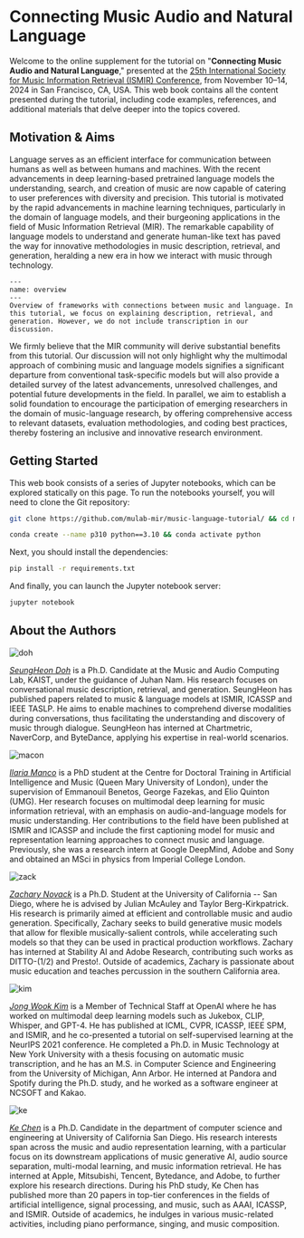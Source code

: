 # Connecting Music Audio and Natural Language

Welcome to the online supplement for the tutorial on "**Connecting Music Audio and Natural Language**," presented at the [25th International Society for Music Information Retrieval (ISMIR) Conference](https://ismir2024.ismir.net/), from November 10–14, 2024 in San Francisco, CA, USA. This web book contains all the content presented during the tutorial, including code examples, references, and additional materials that delve deeper into the topics covered.

## Motivation & Aims

Language serves as an efficient interface for communication between humans as well as between humans and machines. With the recent advancements in deep learning-based pretrained language models the understanding, search, and creation of music are now capable of catering to user preferences with diversity and precision. This tutorial is motivated by the rapid advancements in machine learning techniques, particularly in the domain of language models, and their burgeoning applications in the field of Music Information Retrieval (MIR). The remarkable capability of language models to understand and generate human-like text has paved the way for innovative methodologies in music description, retrieval, and generation, heralding a new era in how we interact with music through technology.


```{figure} ./img/main.png
---
name: overview
---
Overview of frameworks with connections between music and language. In this tutorial, we focus on explaining description, retrieval, and generation. However, we do not include transcription in our discussion.
```

We firmly believe that the MIR community will derive substantial benefits from this tutorial. Our discussion will not only highlight why the multimodal approach of combining music and language models signifies a significant departure from conventional task-specific models but will also provide a detailed survey of the latest advancements, unresolved challenges, and potential future developments in the field. In parallel, we aim to establish a solid foundation to encourage the participation of emerging researchers in the domain of music-language research, by offering comprehensive access to relevant datasets, evaluation methodologies, and coding best practices, thereby fostering an inclusive and innovative research environment.


## Getting Started

This web book consists of a series of Jupyter notebooks, which can be explored statically on this page. To run the notebooks yourself, you will need to clone the Git repository:

```bash
git clone https://github.com/mulab-mir/music-language-tutorial/ && cd music-language-tutorial
```

```bash
conda create --name p310 python==3.10 && conda activate python
```

Next, you should install the dependencies:

```bash
pip install -r requirements.txt
```

And finally, you can launch the Jupyter notebook server:

```bash
jupyter notebook
```

## About the Authors

![doh](img/doh150x150.png)

[*SeungHeon Doh*](https://seungheondoh.github.io/) is a Ph.D. Candidate at the Music and Audio Computing Lab, KAIST, under the guidance of Juhan Nam. His research focuses on conversational music description, retrieval, and generation. SeungHeon has published papers related to music \& language models at ISMIR, ICASSP and IEEE TASLP. He aims to enable machines to comprehend diverse modalities during conversations, thus facilitating the understanding and discovery of music through dialogue. SeungHeon has interned at Chartmetric, NaverCorp, and ByteDance, applying his expertise in real-world scenarios.

![macon](img/manco150x150.png)

[*Ilaria Manco*](https://ilariamanco.com/) is a PhD student at the Centre for Doctoral Training in Artificial Intelligence and Music (Queen Mary University of London), under the supervision of Emmanouil Benetos, George Fazekas, and Elio Quinton (UMG). Her research focuses on multimodal deep learning for music information retrieval, with an emphasis on audio-and-language models for music understanding. Her contributions to the field have been published at ISMIR and ICASSP and include the first captioning model for music and representation learning approaches to connect music and language. Previously, she was a research intern at Google DeepMind, Adobe and Sony and obtained an MSci in physics from Imperial College London. 

![zack](img/zack150x150.png)

[*Zachary Novack*](https://zacharynovack.github.io/) is a Ph.D. Student at the University of California -- San Diego, where he is advised by Julian McAuley and Taylor Berg-Kirkpatrick. His research is primarily aimed at efficient and controllable music and audio generation. Specifically, Zachary seeks to build generative music models that allow for flexible musically-salient controls, while accelerating such models so that they can be used in practical production workflows. Zachary has interned at Stability AI and Adobe Research, contributing such works as DITTO-(1/2) and Presto!. Outside of academics, Zachary is passionate about music education and teaches percussion in the southern California area.

![kim](img/kim150x150.png)

[*Jong Wook Kim*](https://jongwook.kim/) is a Member of Technical Staff at OpenAI where he has worked on multimodal deep learning models such as Jukebox, CLIP, Whisper, and GPT-4. He has published at ICML, CVPR, ICASSP, IEEE SPM, and ISMIR, and he co-presented a tutorial on self-supervised learning at the NeurIPS 2021 conference. He completed a Ph.D. in Music Technology at New York University with a thesis focusing on automatic music transcription, and he has an M.S. in Computer Science and Engineering from the University of Michigan, Ann Arbor. He interned at Pandora and Spotify during the Ph.D. study, and he worked as a software engineer at NCSOFT and Kakao.

![ke](img/ke150x150.png)

[*Ke Chen*](https://www.knutchen.com/) is a Ph.D. Candidate in the department of computer science and engineering at University of California San Diego. His research interests span across the music and audio representation learning, with a particular focus on its downstream applications of music generative AI, audio source separation, multi-modal learning, and music information retrieval. He has interned at Apple, Mitsubishi, Tencent, Bytedance, and Adobe, to further explore his research directions. During his PhD study, Ke Chen has published more than 20 papers in top-tier conferences in the fields of artificial intelligence, signal processing, and music, such as AAAI, ICASSP, and ISMIR. Outside of academics, he indulges in various music-related activities, including piano performance, singing, and music composition.
